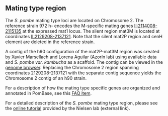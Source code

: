 ## Mating type region

The *S. pombe* mating type loci are located on Chromosome 2. The reference strain 972 h- encodes the M-specific mating genes [II:2114008-2115135][Mc and Mi] at the expressed mat1 locus. The silent region mat3M is located at coordinates [II:2129208-2137121][mat]. Note that the silent mat2P region and cenH element are deleted in the reference strain.

A contig of the h90 configuration of the mat2P-mat3M region was created by Xavier Marsellach and Lorena Aguilar (Azorín lab) using
available data and *S. pombe var. kambucha* as a scaffold. The contig can be viewed in the [genome browser][mat23]. Replacing the Chromosome 2 region spanning coordinates 2129208-2137121 with the separate contig sequence yields the Chromosome 2 contig of an
h90 strain.

For a description of how the mating type specific genes are organized and annotated in PomBase, see this [FAQ item](https://www.pombase.org/faq/how-are-mating-type-specific-gene-pages-organized).

For a detailed description of the *S. pombe* mating type region,
please see the [online tutorial](http://www1.bio.ku.dk/english/research/fg/cellecyklus_genomintegritet/mating/)
provided by the Nielsen lab (external link).

[mat]: https://www.pombase.org/jbrowse/?loc=II%3A2129210..2137123&tracks=DNA%2CPomBase%20forward%20strand%20features%2CPomBase%20reverse%20strand%20features&highlight=
[mat23]: https://www.pombase.org/jbrowse/?loc=mating_type_region%3A2013..18114&tracks=DNA%2CPomBase%20forward%20strand%20features%2CPomBase%20reverse%20strand%20features&highlight=
[Mc and Mi]: https://www.pombase.org/jbrowse/?loc=II%3A2114008..2115135&tracks=PomBase%20forward%20strand%20features%2CPomBase%20reverse%20strand%20features&highlight=
